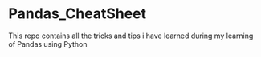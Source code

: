 # Pandas_CheatSheet
This repo contains all the tricks and tips i have learned during my learning of Pandas using Python
